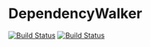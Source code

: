 # DependencyWalker

[![Build Status](https://travis-ci.com/giordano/DependencyWalker.jl.svg?branch=master)](https://travis-ci.com/giordano/DependencyWalker.jl)
[![Build Status](https://cloud.drone.io/api/badges/giordano/DependencyWalker.jl/status.svg)](https://cloud.drone.io/giordano/DependencyWalker.jl)
